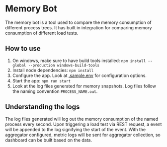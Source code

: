 # Memory Bot

The memory bot is a tool used to compare the memory consumption of different process
trees. It has built in integration for comparing memory consumption of different load tests.

## How to use
1. On windows, make sure to have build tools installed: ``npm install --global --production windows-build-tools``
2. Install node dependencies:   ``npm install`` 
3. Configure the app. Look at [.sample.env](.sample.env) for configuration options.
4. Start the app:   ``npm run start``
5. Look at the log files generated for memory snapshots. Log files follow the naming convention `PROCESS_NAME.out`.

## Understanding the logs

The log files generated will log out the memory consumption of the named process every second.
Upon triggering a load test via REST request, a event will be appended to the log signifying the start of
the event. With the aggregator configured, metric logs will be sent for aggregator collection, so dashboard can be built
based on the data.